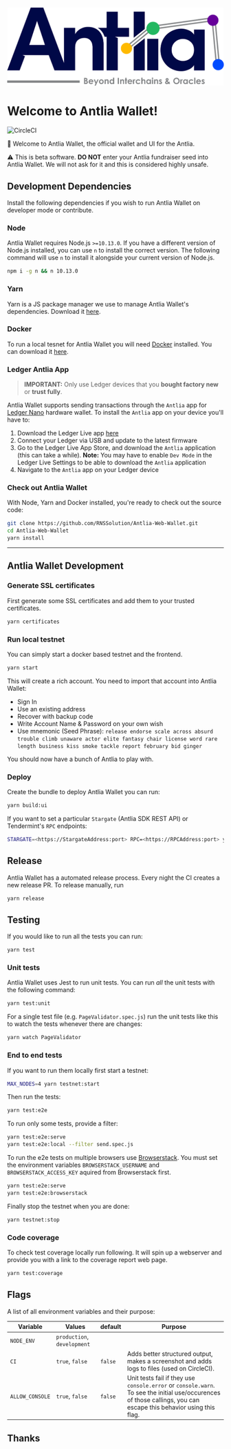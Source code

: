 ![Antlia-Wallet logo — spaceship blasting off](/src/assets/images/antlia.png)

# Welcome to Antlia Wallet!

![CircleCI](https://circleci.com/gh/luniehq/lunie/tree/develop.svg?style=svg)

👋 Welcome to Antlia Wallet, the official wallet and UI for the Antlia.

⚠️ This is beta software. **DO NOT** enter your Antlia fundraiser seed into Antlia Wallet. We will not ask for it and this is considered highly unsafe.

## Development Dependencies

Install the following dependencies if you wish to run Antlia Wallet on developer mode or contribute.

### Node

Antlia Wallet requires Node.js `>=10.13.0`. If you have a different version of Node.js installed, you can use `n` to install the correct version. The following command will use `n` to install it alongside your current version of Node.js.

```bash
npm i -g n && n 10.13.0
```

### Yarn

Yarn is a JS package manager we use to manage Antlia Wallet's dependencies. Download it [here](https://yarnpkg.com/lang/en/docs/install).

### Docker

To run a local tesnet for Antlia Wallet you will need [Docker](https://www.docker.com/) installed. You can download it [here](https://www.docker.com/get-docker).

### Ledger Antlia App

> **IMPORTANT:** Only use Ledger devices that you **bought factory new** or **trust fully**.

Antlia Wallet supports sending transactions through the `Antlia` app for [Ledger Nano](https://www.ledger.com/products/ledger-nano-s) hardware wallet. To install the `Antlia` app on your device you'll have to:

1. Download the Ledger Live app [here](https://www.ledger.com/pages/ledger-live)
2. Connect your Ledger via USB and update to the latest firmware
3. Go to the Ledger Live App Store, and download the `Antlia` application (this can take a while). **Note:** You may have to enable `Dev Mode` in the Ledger Live Settings to be able to download the `Antlia` application
4. Navigate to the `Antlia` app on your Ledger device

### Check out Antlia Wallet

With Node, Yarn and Docker installed, you're ready to check out the source code:

```bash
git clone https://github.com/RNSSolution/Antlia-Web-Wallet.git
cd Antlia-Web-Wallet
yarn install
```

---

## Antlia Wallet Development

### Generate SSL certificates

First generate some SSL certificates and add them to your trusted certificates.

```bash
yarn certificates
```

### Run local testnet

You can simply start a docker based testnet and the frontend.

```bash
yarn start
```

This will create a rich account. You need to import that account into Antlia Wallet:
- Sign In
- Use an existing address
- Recover with backup code
- Write Account Name & Password on your own wish 
- Use mnemonic (Seed Phrase): `release endorse scale across absurd trouble climb unaware actor elite fantasy chair license word rare length business kiss smoke tackle report february bid ginger`

You should now have a bunch of Antlia to play with.

### Deploy

Create the bundle to deploy Antlia Wallet you can run:

```bash
yarn build:ui
```

If you want to set a particular `Stargate` (Antlia SDK REST API) or Tendermint's `RPC` endpoints:

```bash
STARGATE=<https://StargateAddress:port> RPC=<https://RPCAddress:port> yarn build:ui
```

## Release

Antlia Wallet has a automated release process. Every night the CI creates a new release PR. To release manually, run

```bash
yarn release
```

## Testing

If you would like to run all the tests you can run:

```bash
yarn test
```

### Unit tests

Antlia Wallet uses Jest to run unit tests. You can run _all_ the unit tests with the following command:

```bash
yarn test:unit
```

For a single test file (e.g. `PageValidator.spec.js`) run the unit tests like this to watch the tests whenever there are changes:

```bash
yarn watch PageValidator
```

### End to end tests

If you want to run them locally first start a testnet:

```bash
MAX_NODES=4 yarn testnet:start
```

Then run the tests:

```bash
yarn test:e2e
```

To run only some tests, provide a filter:

```bash
yarn test:e2e:serve
yarn test:e2e:local --filter send.spec.js
```

To run the e2e tests on multiple browsers use [Browserstack](https://www.browserstack.com/). You must set the environment variables `BROWSERSTACK_USERNAME` and `BROWSERSTACK_ACCESS_KEY` aquired from Browserstack first.

```bash
yarn test:e2e:serve
yarn test:e2e:browserstack
```

Finally stop the testnet when you are done:

```bash
yarn testnet:stop
```

### Code coverage

To check test coverage locally run following. It will spin up a webserver and provide you with a link to the coverage report web page.

```bash
yarn test:coverage
```

## Flags

A list of all environment variables and their purpose:

| Variable        | Values                      | default | Purpose                                                                                                                                                           |
|-----------------|-----------------------------|---------|-------------------------------------------------------------------------------------------------------------------------------------------------------------------|
| `NODE_ENV`      | `production`, `development` |         |                                                                                                                                                                   |
| `CI`            | `true`, `false`             | `false` | Adds better structured output, makes a screenshot and adds logs to files (used on CircleCI).                                                                      |
| `ALLOW_CONSOLE` | `true`, `false`             | `false` | Unit tests fail if they use `console.error` or `console.warn`. To see the initial use/occurences of those callings, you can escape this behavior using this flag. |

## Thanks
